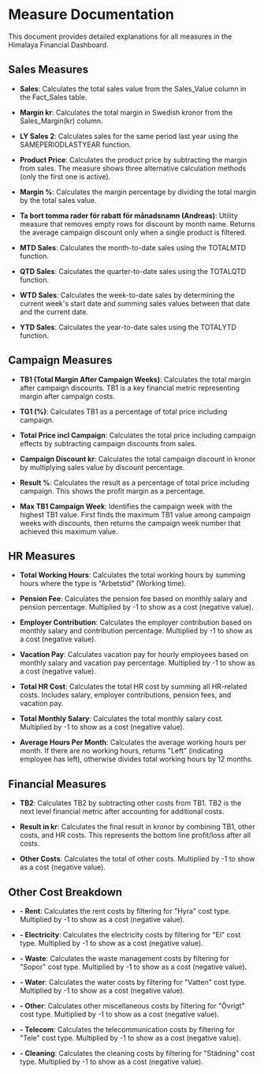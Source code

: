 # Measure Documentation

This document provides detailed explanations for all measures in the Himalaya Financial Dashboard.

## Sales Measures

- **Sales**: Calculates the total sales value from the Sales_Value column in the Fact_Sales table.

- **Margin kr**: Calculates the total margin in Swedish kronor from the Sales_Margin(kr) column.

- **LY Sales 2**: Calculates sales for the same period last year using the SAMEPERIODLASTYEAR function.

- **Product Price**: Calculates the product price by subtracting the margin from sales. The measure shows three alternative calculation methods (only the first one is active).

- **Margin %**: Calculates the margin percentage by dividing the total margin by the total sales value.

- **Ta bort tomma rader för rabatt för månadsnamn (Andreas)**: Utility measure that removes empty rows for discount by month name. Returns the average campaign discount only when a single product is filtered.

- **MTD Sales**: Calculates the month-to-date sales using the TOTALMTD function.

- **QTD Sales**: Calculates the quarter-to-date sales using the TOTALQTD function.

- **WTD Sales**: Calculates the week-to-date sales by determining the current week's start date and summing sales values between that date and the current date.

- **YTD Sales**: Calculates the year-to-date sales using the TOTALYTD function.

## Campaign Measures

- **TB1 (Total Margin After Campaign Weeks)**: Calculates the total margin after campaign discounts. TB1 is a key financial metric representing margin after campaign costs.

- **TG1 (%)**: Calculates TB1 as a percentage of total price including campaign.

- **Total Price incl Campaign**: Calculates the total price including campaign effects by subtracting campaign discounts from sales.

- **Campaign Discount kr**: Calculates the total campaign discount in kronor by multiplying sales value by discount percentage.

- **Result %**: Calculates the result as a percentage of total price including campaign. This shows the profit margin as a percentage.

- **Max TB1 Campaign Week**: Identifies the campaign week with the highest TB1 value. First finds the maximum TB1 value among campaign weeks with discounts, then returns the campaign week number that achieved this maximum value.

## HR Measures

- **Total Working Hours**: Calculates the total working hours by summing hours where the type is "Arbetstid" (Working time).

- **Pension Fee**: Calculates the pension fee based on monthly salary and pension percentage. Multiplied by -1 to show as a cost (negative value).

- **Employer Contribution**: Calculates the employer contribution based on monthly salary and contribution percentage. Multiplied by -1 to show as a cost (negative value).

- **Vacation Pay**: Calculates vacation pay for hourly employees based on monthly salary and vacation pay percentage. Multiplied by -1 to show as a cost (negative value).

- **Total HR Cost**: Calculates the total HR cost by summing all HR-related costs. Includes salary, employer contributions, pension fees, and vacation pay.

- **Total Monthly Salary**: Calculates the total monthly salary cost. Multiplied by -1 to show as a cost (negative value).

- **Average Hours Per Month**: Calculates the average working hours per month. If there are no working hours, returns "Left" (indicating employee has left), otherwise divides total working hours by 12 months.

## Financial Measures

- **TB2**: Calculates TB2 by subtracting other costs from TB1. TB2 is the next level financial metric after accounting for additional costs.

- **Result in kr**: Calculates the final result in kronor by combining TB1, other costs, and HR costs. This represents the bottom line profit/loss after all costs.

- **Other Costs**: Calculates the total of other costs. Multiplied by -1 to show as a cost (negative value).

## Other Cost Breakdown

- **- Rent**: Calculates the rent costs by filtering for "Hyra" cost type. Multiplied by -1 to show as a cost (negative value).

- **- Electricity**: Calculates the electricity costs by filtering for "El" cost type. Multiplied by -1 to show as a cost (negative value).

- **- Waste**: Calculates the waste management costs by filtering for "Sopor" cost type. Multiplied by -1 to show as a cost (negative value).

- **- Water**: Calculates the water costs by filtering for "Vatten" cost type. Multiplied by -1 to show as a cost (negative value).

- **- Other**: Calculates other miscellaneous costs by filtering for "Övrigt" cost type. Multiplied by -1 to show as a cost (negative value).

- **- Telecom**: Calculates the telecommunication costs by filtering for "Tele" cost type. Multiplied by -1 to show as a cost (negative value).

- **- Cleaning**: Calculates the cleaning costs by filtering for "Städning" cost type. Multiplied by -1 to show as a cost (negative value). 